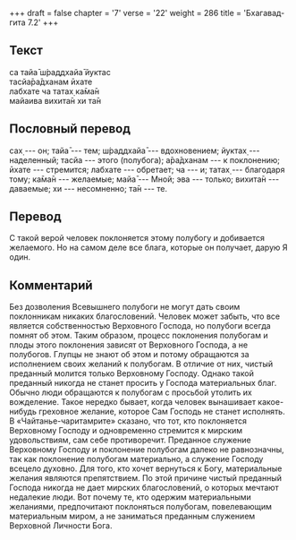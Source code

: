 +++
draft = false
chapter = '7'
verse = '22'
weight = 286
title = 'Бхагавад-гита 7.2'
+++
## Текст

са тайа̄ ш́раддхайа̄ йуктас  
тасйа̄ра̄дханам ӣхате  
лабхате ча татах̣ ка̄ма̄н  
майаива вихита̄н хи та̄н

## Пословный перевод

сах̣ --- он; тайа̄ --- тем; ш́раддхайа̄ --- вдохновением; йуктах̣ ---
наделенный; тасйа --- этого (полубога); а̄ра̄дханам --- к поклонению;
ӣхате --- стремится; лабхате --- обретает; ча --- и; татах̣ --- благодаря
тому; ка̄ма̄н --- желаемые; майа̄ --- Мной; эва --- только; вихита̄н ---
даваемые; хи --- несомненно; та̄н --- те.

## Перевод

С такой верой человек поклоняется этому полубогу и добивается желаемого.
Но на самом деле все блага, которые он получает, дарую Я один.

## Комментарий

Без дозволения Всевышнего полубоги не могут дать своим поклонникам
никаких благословений. Человек может забыть, что все является
собственностью Верховного Господа, но полубоги всегда помнят об этом.
Таким образом, процесс поклонения полубогам и плоды этого поклонения
зависят от Верховного Господа, а не полубогов. Глупцы не знают об этом и
потому обращаются за исполнением своих желаний к полубогам. В отличие от
них, чистый преданный молится только Верховному Господу. Однако такой
преданный никогда не станет просить у Господа материальных благ. Обычно
люди обращаются к полубогам с просьбой утолить их вожделение. Такое
нередко бывает, когда человек вынашивает какое-нибудь греховное желание,
которое Сам Господь не станет исполнять. В «Чайтанье-чаритамрите»
сказано, что тот, кто поклоняется Верховному Господу и одновременно
стремится к мирским удовольствиям, сам себе противоречит. Преданное
служение Верховному Господу и поклонение полубогам далеко не
равнозначны, так как поклонение полубогам материально, а служение
Господу всецело духовно. Для того, кто хочет вернуться к Богу,
материальные желания являются препятствием. По этой причине чистый
преданный Господа никогда не дает мирских благословений, о которых
мечтают недалекие люди. Вот почему те, кто одержим материальными
желаниями, предпочитают поклоняться полубогам, повелевающим материальным
миром, а не заниматься преданным служением Верховной Личности Бога.
